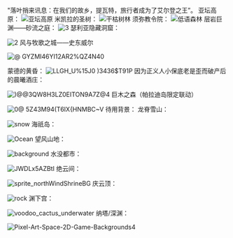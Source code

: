 "落叶捎来讯息：在我们的故乡，提瓦特，旅行者成为了艾尔登之王”。
亚坛高原：
![亚坛高原](https://user-images.githubusercontent.com/54904760/167329881-99730f4d-e772-4a75-8ba6-978440916888.png)
米凯拉的圣树：
![干枯树林](https://user-images.githubusercontent.com/54904760/167329932-c4ce0bdd-0e84-4362-9414-e1cb5ad7a2b9.png)
须弥教令院：
![低语森林](https://user-images.githubusercontent.com/54904760/167329957-93351683-7bca-4695-b072-2f4f9a023c8f.png)
层岩巨渊——砂流之庭：
![3](https://user-images.githubusercontent.com/54904760/167329971-4a174b86-1518-443b-8840-45e02da0b289.jpg)
瑟利亚隐藏洞窟：

![2](https://user-images.githubusercontent.com/54904760/167330034-753f4e3a-d3e8-48e0-a8ea-b503dfbe5295.jpg)
风与牧歌之城——史东威尔

![@ GYZMI46YI12AR2%QZ4N40](https://user-images.githubusercontent.com/54904760/167330070-bdfaf4fd-ed92-418f-97de-cd4f1d3a40c5.jpg)

蒙德的黄昏：
![LLGH_U%15J0 )3436$T91P](https://user-images.githubusercontent.com/54904760/167330163-7c793542-b513-4e7d-bda3-d0afb3104c79.jpg)
因为正义人小保底老是歪而破产后的晨曦酒庄：

![)@@3QW8H3LZ0EITON9A7Z@4](https://user-images.githubusercontent.com/54904760/167330189-464d4eaf-1ee6-44d9-8bb6-4df6a44b4bf9.jpg)
巨木之森（帕拉迪岛限定联动）

![0@ 5Z43M94(T6IX{HNMBC~V](https://user-images.githubusercontent.com/54904760/167330344-7adbd985-2e43-496e-a370-f97ea08af7df.jpg)
待用背景：
龙脊雪山：

![snow](https://user-images.githubusercontent.com/54904760/167336271-f5eb11a8-3b9b-4076-b578-a008c1e342e1.png)
海祇岛：

![Ocean](https://user-images.githubusercontent.com/54904760/167336334-b6b4ecb2-2bd0-450d-a039-734a44956d95.png)
望风山地：

![background](https://user-images.githubusercontent.com/54904760/167336382-d042380d-6432-4954-80ba-a111d92d9011.jpg)
水没都市：

![JWDLx5AZBtI](https://user-images.githubusercontent.com/54904760/167336407-db0f69d3-1227-4b6f-ad8e-2bf135b0b010.jpg)
绝云间：

![sprite_northWindShrineBG](https://user-images.githubusercontent.com/54904760/167336433-72baa0e2-af20-40e3-9545-06f6cf68c34d.png)
庆云顶：

![rock](https://user-images.githubusercontent.com/54904760/167336455-9cfc6eb0-4320-45ee-96ca-0cb642af1979.png)
渊下宫：

![voodoo_cactus_underwater](https://user-images.githubusercontent.com/54904760/167336513-491a2209-8809-4ff1-92d2-2c5b0ae873e7.jpg)
纳塔/深渊：

![Pixel-Art-Space-2D-Game-Backgrounds4](https://user-images.githubusercontent.com/54904760/167336554-323a22d8-e1dc-4803-b0c7-167f2e9b7675.jpg)
